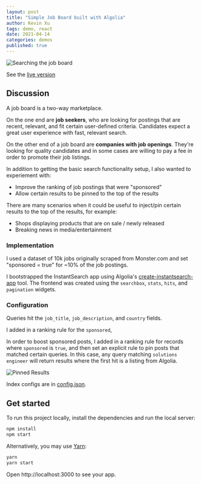 ```yaml
---
layout: post
title: "Simple Job Board built with Algolia"
author: Kevin Xu
tags: demo, react
date: 2021-04-14
categories: demos
published: true
---
```


![Searching the job board](/assets/job-board.gif)

See the [live version](https://kxu-westsidelabs.github.io/job-board-demo/)

## Discussion

A job board is a two-way marketplace.

On the one end are **job seekers**, who are looking for postings that are recent, relevant, and fit certain user-defined criteria. Candidates expect a great user experience with fast, relevant search.

On the other end of a job board are **companies with job openings**. They're looking for quality candidates and in some cases are willing to pay a fee in order to promote their job listings.

In addition to getting the basic search functionality setup, I also wanted to experiement with:

-  Improve the ranking of job postings that were "sponsored"
-  Allow certain results to be pinned to the top of the results

There are many scenarios when it could be useful to inject/pin certain results to the top of the results, for example:

- Shops displaying products that are on sale / newly released
- Breaking news in media/entertainment

### Implementation

I used a dataset of 10k jobs originally scraped from Monster.com and set "sponsored = true" for ~10% of the job postings.

I bootstrapped the InstantSearch app using Algolia's [create-instantsearch-app](https://github.com/algolia/create-instantsearch-app) tool. The frontend was created using the `searchbox`, `stats`, `hits`, and `pagination` widgets.


### Configuration

Queries hit the `job_title`, `job_description`, and `country` fields.

I added in a ranking rule for the `sponsored`,

In order to boost sponsored posts, I added in a ranking rule for records where `sponsored` is `true`, and then set an explicit rule to pin posts that matched certain queries. In this case, any query matching `solutions engineer` will return results where the first hit is a listing from Algolia.

![Pinned Results](/assets/pinned_results.png)

Index configs are in [config.json](https://github.com/kxu-westsidelabs/job-board-demo/blob/master/config.json).

## Get started

To run this project locally, install the dependencies and run the local server:

```sh
npm install
npm start
```

Alternatively, you may use [Yarn](https://http://yarnpkg.com/):

```sh
yarn
yarn start
```

Open http://localhost:3000 to see your app.

